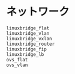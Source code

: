 # ネットワーク

```{toctree}
linuxbridge_flat
linuxbridge_vlan
linuxbridge_vxlan
linuxbridge_router
linuxbridge_fip
linuxbridge_lb
ovs_flat
ovs_vlan
```
